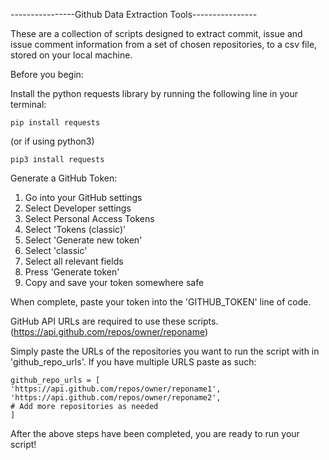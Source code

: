 ----------------Github Data Extraction Tools----------------

These are a collection of scripts designed to extract commit, issue and issue comment information from a set of chosen repositories, to a csv file, stored on your local machine. 

Before you begin:

Install the python requests library by running the following line in your terminal:

    pip install requests

(or if using python3)

    pip3 install requests


Generate a GitHub Token:

1. Go into your GitHub settings
2. Select Developer settings
3. Select Personal Access Tokens
4. Select 'Tokens (classic)'
5. Select 'Generate new token'
6. Select 'classic'
7. Select all relevant fields
8. Press 'Generate token'
9. Copy and save your token somewhere safe

When complete, paste your token into the 'GITHUB_TOKEN' line of code. 

GitHub API URLs are required to use these scripts. (https://api.github.com/repos/owner/reponame)

Simply paste the URLs of the repositories you want to run the script with in 'github_repo_urls'. If you have multiple URLS paste as such:

    github_repo_urls = [
    'https://api.github.com/repos/owner/reponame1',
    'https://api.github.com/repos/owner/reponame2',
    # Add more repositories as needed
    ]  

After the above steps have been completed, you are ready to run your script!


